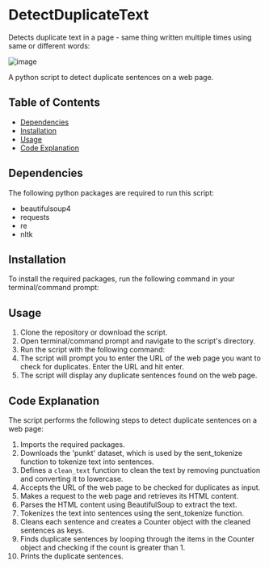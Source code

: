 # DetectDuplicateText
Detects duplicate text in a page - same thing written multiple times using same or different words:

![image](https://user-images.githubusercontent.com/67150538/213660797-b4bbf859-965f-4d8f-9622-cae668202132.png)


A python script to detect duplicate sentences on a web page.

## Table of Contents

- [Dependencies](#dependencies)
- [Installation](#installation)
- [Usage](#usage)
- [Code Explanation](#code-explanation)

## Dependencies

The following python packages are required to run this script:

- beautifulsoup4
- requests
- re
- nltk

## Installation

To install the required packages, run the following command in your terminal/command prompt:


## Usage

1. Clone the repository or download the script.
2. Open terminal/command prompt and navigate to the script's directory.
3. Run the script with the following command:
4. The script will prompt you to enter the URL of the web page you want to check for duplicates. Enter the URL and hit enter.
5. The script will display any duplicate sentences found on the web page.

## Code Explanation

The script performs the following steps to detect duplicate sentences on a web page:

1. Imports the required packages.
2. Downloads the 'punkt' dataset, which is used by the sent_tokenize function to tokenize text into sentences.
3. Defines a `clean_text` function to clean the text by removing punctuation and converting it to lowercase.
4. Accepts the URL of the web page to be checked for duplicates as input.
5. Makes a request to the web page and retrieves its HTML content.
6. Parses the HTML content using BeautifulSoup to extract the text.
7. Tokenizes the text into sentences using the sent_tokenize function.
8. Cleans each sentence and creates a Counter object with the cleaned sentences as keys.
9. Finds duplicate sentences by looping through the items in the Counter object and checking if the count is greater than 1.
10. Prints the duplicate sentences.
